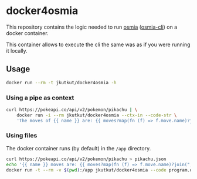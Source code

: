 # docker4osmia

This repository contains the logic needed to run [osmia](https://github.com/jkutkut/osmia)
([osmia-cli](https://github.com/jkutkut/osmia-cli)) on a docker container.

This container allows to execute the cli the same was as if you were running it locally.

## Usage
```bash
docker run --rm -t jkutkut/docker4osmia -h
```

### Using a pipe as context
```bash
curl https://pokeapi.co/api/v2/pokemon/pikachu | \
    docker run -i --rm jkutkut/docker4osmia --ctx-in --code-str \
    'The moves of {{ name }} are: {{ moves?map(fn (f) => f.move.name)?join(", ") }}.'
```

### Using files
The docker container runs (by default) in the `/app` directory.
```bash
curl https://pokeapi.co/api/v2/pokemon/pikachu > pikachu.json
echo '{{ name }} moves are: {{ moves?map(fn (f) => f.move.name)?join(", ") }}.' > program.osmia
docker run -t --rm -v $(pwd):/app jkutkut/docker4osmia --code program.osmia --ctx pikachu.json
```
